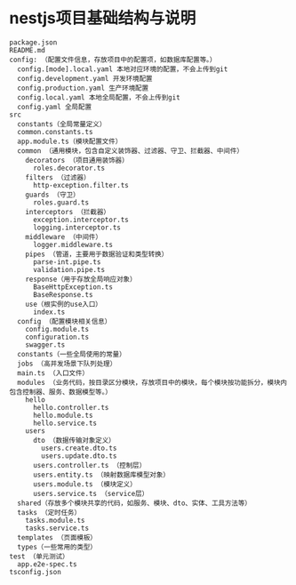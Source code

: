 # nestjs项目基础结构与说明

    package.json
    README.md
    config: （配置文件信息，存放项目中的配置项，如数据库配置等。）
      config.[mode].local.yaml 本地对应环境的配置，不会上传到git
      config.development.yaml 开发环境配置
      config.production.yaml 生产环境配置
      config.local.yaml 本地全局配置，不会上传到git
      config.yaml 全局配置
    src
      constants（全局常量定义）
      common.constants.ts
      app.module.ts（模块配置文件）
      common （通用模块，包含自定义装饰器、过滤器、守卫、拦截器、中间件）
        decorators （项目通用装饰器）
          roles.decorator.ts
        filters （过滤器）
          http-exception.filter.ts
        guards （守卫）
          roles.guard.ts
        interceptors （拦截器）
          exception.interceptor.ts
          logging.interceptor.ts
        middleware （中间件）
          logger.middleware.ts
        pipes （管道，主要用于数据验证和类型转换）
          parse-int.pipe.ts
          validation.pipe.ts
        response（用于存放全局响应对象）
          BaseHttpException.ts
          BaseResponse.ts
        use（根实例的use入口）
          index.ts
      config （配置模块相关信息）
        config.module.ts
        configuration.ts
        swagger.ts
      constants（一些全局使用的常量）
      jobs （高并发场景下队列处理）
      main.ts （入口文件）
      modules （业务代码，按目录区分模块，存放项目中的模块，每个模块按功能拆分，模块内包含控制器、服务、数据模型等。）
        hello
          hello.controller.ts
          hello.module.ts
          hello.service.ts
        users
          dto （数据传输对象定义）
            users.create.dto.ts
            users.update.dto.ts
          users.controller.ts （控制层）
          users.entity.ts （映射数据库模型对象）
          users.module.ts （模块定义）
          users.service.ts （service层）
      shared（存放多个模块共享的代码，如服务、模块、dto、实体、工具方法等）
      tasks （定时任务）
        tasks.module.ts
        tasks.service.ts
      templates （页面模板）
      types（一些常用的类型）
    test （单元测试）
      app.e2e-spec.ts
    tsconfig.json
